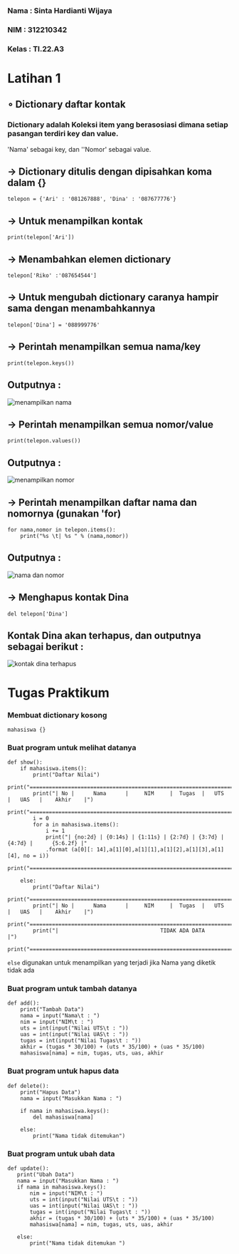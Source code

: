 ### Nama : Sinta Hardianti Wijaya

### NIM : 312210342

### Kelas : TI.22.A3

# Latihan 1 

## ∘ Dictionary daftar kontak

### Dictionary adalah Koleksi item yang berasosiasi dimana setiap pasangan terdiri key dan value.

'Nama' sebagai key, dan ''Nomor' sebagai value.

## -> Dictionary ditulis dengan dipisahkan koma dalam {}

```
telepon = {'Ari' : '081267888', 'Dina' : '087677776'}
```

## -> Untuk menampilkan kontak

```
print(telepon['Ari'])
```

## -> Menambahkan elemen dictionary

```
telepon['Riko' :'087654544']
```

## -> Untuk mengubah dictionary caranya hampir sama dengan menambahkannya

```
telepon['Dina'] = '088999776'
```

## -> Perintah menampilkan semua nama/key

```
print(telepon.keys())
```

## Outputnya :

![menampilkan nama](https://user-images.githubusercontent.com/115516473/204115549-95705a43-1b0a-461b-9482-95e4e199ff17.png)


## -> Perintah menampilkan semua nomor/value

```
print(telepon.values())
```

## Outputnya :

![menampilkan nomor](https://user-images.githubusercontent.com/115516473/204115561-0b04875e-ad19-4082-9e13-decf4a2e218d.png)


## -> Perintah menampilkan daftar nama dan nomornya (gunakan 'for)

```
for nama,nomor in telepon.items():
    print("%s \t| %s " % (nama,nomor))
```

## Outputnya :

![nama dan nomor](https://user-images.githubusercontent.com/115516473/204115577-1f08e182-2895-44fd-9d4a-2930bcf2f422.png)


## -> Menghapus kontak Dina

```
del telepon['Dina']
```

## Kontak Dina akan terhapus, dan outputnya sebagai berikut :

![kontak dina terhapus](https://user-images.githubusercontent.com/115516473/204115599-3323328e-a700-4c4d-8c19-a6839352a390.png)

# Tugas Praktikum

### Membuat dictionary kosong

```
mahasiswa {}
```

### Buat program untuk melihat datanya

```
def show():
    if mahasiswa.items():
        print("Daftar Nilai")
        print("=================================================================================")
        print("| No |      Nama      |     NIM     |  Tugas  |   UTS   |   UAS   |    Akhir    |")
        print("=================================================================================")
        i = 0
        for a in mahasiswa.items():
            i += 1
            print("| {no:2d} | {0:14s} | {1:11s} | {2:7d} | {3:7d} | {4:7d} |      {5:6.2f} |"
            .format (a[0][: 14],a[1][0],a[1][1],a[1][2],a[1][3],a[1][4], no = i))
        print("=================================================================================")
        
    else:
        print("Daftar Nilai")
        print("=================================================================================")
        print("| No |      Nama      |     NIM     |  Tugas  |   UTS   |   UAS   |    Akhir    |")
        print("=================================================================================")
        print("|                                TIDAK ADA DATA                                 |")
        print("=================================================================================")
 ``` 

```else``` digunakan untuk menampilkan yang terjadi jika Nama yang diketik tidak ada

### Buat program untuk tambah datanya

```
def add():
    print("Tambah Data")
    nama = input("Nama\t : ")
    nim = input("NIM\t : ")
    uts = int(input("Nilai UTS\t : "))
    uas = int(input("Nilai UAS\t : "))
    tugas = int(input("Nilai Tugas\t : "))
    akhir = (tugas * 30/100) + (uts * 35/100) + (uas * 35/100)
    mahasiswa[nama] = nim, tugas, uts, uas, akhir
```

### Buat program untuk hapus data

```
def delete():
    print("Hapus Data")
    nama = input("Masukkan Nama : ")
    
    if nama in mahasiswa.keys():
        del mahasiswa[nama]
    
    else:
        print("Nama tidak ditemukan")
 ```
 
 ### Buat program untuk ubah data
 
 ```
 def update():
    print("Ubah Data")
    nama = input("Masukkan Nama : ")
    if nama in mahasiswa.keys():
        nim = input("NIM\t : ")
        uts = int(input("Nilai UTS\t : "))
        uas = int(input("Nilai UAS\t : "))
        tugas = int(input("Nilai Tugas\t : "))
        akhir = (tugas * 30/100) + (uts * 35/100) + (uas * 35/100)
        mahasiswa[nama] = nim, tugas, uts, uas, akhir

    else:
        print("Nama tidak ditemukan ")
  ```
